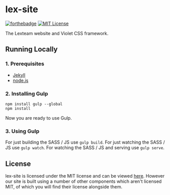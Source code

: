 lex-site
========

[![forthebadge](http://forthebadge.com/images/badges/built-with-love.svg)](http://forthebadge.com)
[![MIT License](https://img.shields.io/badge/license-MIT-brightgreen.svg?style=flat-square)](https://tldrlegal.com/license/mit-license)

The Lexteam website and Violet CSS framework.

## Running Locally

### 1. Prerequisites

- [Jekyll](https://jekyllrb.com/docs/installation/)
- [node.js](http://nodejs.org/download/)

### 2. Installing Gulp

```
npm install gulp --global
npm install
```

Now you are ready to use Gulp.

### 3. Using Gulp

For just building the SASS / JS use `gulp build`.
For just watching the SASS / JS use `gulp watch`.
For watching the SASS / JS and serving use `gulp serve`.

## License

lex-site is licensed under the MIT license and can be viewed [here](LICENSE.txt).
However our site is built using a number of other components which aren't licensed MIT, of which you will find their 
license alongside them.
